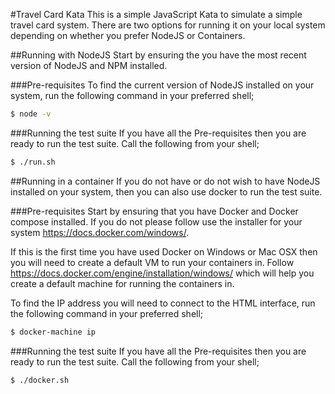 #Travel Card Kata
This is a simple JavaScript Kata to simulate a simple travel card system. There are two options for running it on your local system depending on whether you prefer NodeJS or Containers.

##Running with NodeJS
Start by ensuring the you have the most recent version of NodeJS and NPM installed.

###Pre-requisites
To find the current version of NodeJS installed on your system, run the following command in your preferred shell;

```bash
$ node -v
```

###Running the test suite
If you have all the Pre-requisites then you are ready to run the test suite. Call the following from your shell;

```bash
$ ./run.sh
```

##Running in a container
If you do not have or do not wish to have NodeJS installed on your system, then you can also use docker to run the test suite.

###Pre-requisites
Start by ensuring that you have Docker and Docker compose installed. If you do not please follow use the installer for your system <https://docs.docker.com/windows/>.

If this is the first time you have used Docker on Windows or Mac OSX then you will need to create a default VM to run your containers in. Follow <https://docs.docker.com/engine/installation/windows/> which will help you create a default machine for running the containers in.

To find the IP address you will need to connect to the HTML interface, run the following command in your preferred shell;

```bash
$ docker-machine ip
```

###Running the test suite
If you have all the Pre-requisites then you are ready to run the test suite. Call the following from your shell;

```bash
$ ./docker.sh
```

